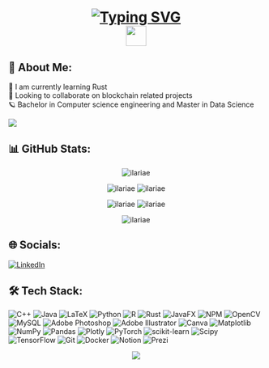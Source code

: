<h1 align="center">
  <a href="https://git.io/typing-svg">
    <img src="https://readme-typing-svg.demolab.com?font=Fira+Code&pause=1000&color=888ECC&center=true&random=false&width=435&lines=Hello+There+%F0%9F%91%8B;++This+is+Ilaria..;+Nice+to+meet+you" alt="Typing SVG" />
  </a>
<br>
<img src="https://raw.githubusercontent.com/innng/innng/master/assets/kyubey.gif" height="40" />
</h1>


## 💫 About Me:
🌱 I am currently learning Rust<br>🌙 Looking to collaborate on blockchain related projects<br>🪐 Bachelor in Computer science engineering and Master in Data Science

[![](https://visitcount.itsvg.in/api?id=ilariae&label=Views&color=10&pretty=true)](https://visitcount.itsvg.in)

## 📊 GitHub Stats:

<p align="center"> <img src="http://github-profile-summary-cards.vercel.app/api/cards/profile-details?username=ilariae&theme=dracula" alt="ilariae" />
  
<p align="center"> <img src="http://github-profile-summary-cards.vercel.app/api/cards/stats?username=ilariae&theme=dracula" alt="ilariae" />
<img src="http://github-profile-summary-cards.vercel.app/api/cards/productive-time?username=ilariae&theme=dracula&utcOffset=8" alt="ilariae" />

<p align="center"> <img src="http://github-profile-summary-cards.vercel.app/api/cards/repos-per-language?username=ilariae&theme=dracula" alt="ilariae" />
<img src="http://github-profile-summary-cards.vercel.app/api/cards/most-commit-language?username=ilariae&theme=dracula" alt="ilariae" />

<!--
# 📊 GitHub Stats:
![](https://github-readme-stats.vercel.app/api?username=ilariae&theme=dracula&hide_border=true&include_all_commits=false&count_private=true)<br/>
![](https://github-readme-streak-stats.herokuapp.com/?user=ilariae&theme=dracula&hide_border=true)<br/>
![](https://github-readme-stats.vercel.app/api/top-langs/?username=ilariae&theme=dracula&hide_border=true&include_all_commits=false&count_private=true&layout=compact)

https://github-readme-streak-stats.herokuapp.com/?user=ilariae&theme=dracula&hide_border=true
-->

<p align="center"> <img src="https://github-readme-streak-stats.herokuapp.com/?user=ilariae&theme=dracula&hide_border=true" alt="ilariae" />


<!--
https://github-profile-summary-cards.vercel.app/demo.html
-->
## 🌐 Socials:
[![LinkedIn](https://img.shields.io/badge/LinkedIn-%230077B5.svg?logo=linkedin&logoColor=white)](https://linkedin.com/in/ilariaenache) 

## 🛠 Tech Stack:
![C++](https://img.shields.io/badge/c++-%2300599C.svg?style=flat-square&logo=c%2B%2B&logoColor=white) ![Java](https://img.shields.io/badge/java-%23ED8B00.svg?style=flat-square&logo=openjdk&logoColor=white) ![LaTeX](https://img.shields.io/badge/latex-%23008080.svg?style=flat-square&logo=latex&logoColor=white) ![Python](https://img.shields.io/badge/python-3670A0?style=flat-square&logo=python&logoColor=ffdd54) ![R](https://img.shields.io/badge/r-%23276DC3.svg?style=flat-square&logo=r&logoColor=white) ![Rust](https://img.shields.io/badge/rust-%23000000.svg?style=flat-square&logo=rust&logoColor=white) ![JavaFX](https://img.shields.io/badge/javafx-%23FF0000.svg?style=flat-square&logo=javafx&logoColor=white) ![NPM](https://img.shields.io/badge/NPM-%23CB3837.svg?style=flat-square&logo=npm&logoColor=white) ![OpenCV](https://img.shields.io/badge/opencv-%23white.svg?style=flat-square&logo=opencv&logoColor=white) ![MySQL](https://img.shields.io/badge/mysql-4479A1.svg?style=flat-square&logo=mysql&logoColor=white) ![Adobe Photoshop](https://img.shields.io/badge/adobe%20photoshop-%2331A8FF.svg?style=flat-square&logo=adobe%20photoshop&logoColor=white) ![Adobe Illustrator](https://img.shields.io/badge/adobe%20illustrator-%23FF9A00.svg?style=flat-square&logo=adobe%20illustrator&logoColor=white) ![Canva](https://img.shields.io/badge/Canva-%2300C4CC.svg?style=flat-square&logo=Canva&logoColor=white) ![Matplotlib](https://img.shields.io/badge/Matplotlib-%23ffffff.svg?style=flat-square&logo=Matplotlib&logoColor=black) ![NumPy](https://img.shields.io/badge/numpy-%23013243.svg?style=flat-square&logo=numpy&logoColor=white) ![Pandas](https://img.shields.io/badge/pandas-%23150458.svg?style=flat-square&logo=pandas&logoColor=white) ![Plotly](https://img.shields.io/badge/Plotly-%233F4F75.svg?style=flat-square&logo=plotly&logoColor=white) ![PyTorch](https://img.shields.io/badge/PyTorch-%23EE4C2C.svg?style=flat-square&logo=PyTorch&logoColor=white) ![scikit-learn](https://img.shields.io/badge/scikit--learn-%23F7931E.svg?style=flat-square&logo=scikit-learn&logoColor=white) ![Scipy](https://img.shields.io/badge/SciPy-%230C55A5.svg?style=flat-square&logo=scipy&logoColor=%white) ![TensorFlow](https://img.shields.io/badge/TensorFlow-%23FF6F00.svg?style=flat-square&logo=TensorFlow&logoColor=white) ![Git](https://img.shields.io/badge/git-%23F05033.svg?style=flat-square&logo=git&logoColor=white) ![Docker](https://img.shields.io/badge/docker-%230db7ed.svg?style=flat-square&logo=docker&logoColor=white) ![Notion](https://img.shields.io/badge/Notion-%23000000.svg?style=flat-square&logo=notion&logoColor=white) ![Prezi](https://img.shields.io/badge/Prezi-%23000000.svg?style=flat-square&logo=Prezi&logoColor=white)

<p align="center">
  <img src="https://capsule-render.vercel.app/api?type=waving&color=gradient&height=60&section=footer"/>
</p>

<!-- Proudly created with GPRM ( https://gprm.itsvg.in ) -->

<!--
**ilariae/ilariae** is a ✨ _special_ ✨ repository because its `README.md` (this file) appears on your GitHub profile.

Here are some ideas to get you started:

- 🔭 I’m currently working on ...
- 🌱 I’m currently learning ...
- 👯 I’m looking to collaborate on ...
- 🤔 I’m looking for help with ...
- 💬 Ask me about ...
- 📫 How to reach me: ...
- 😄 Pronouns: ...
- ⚡ Fun fact: ...
- 🌙
- 🌸
- 🪐

Section ideas: 
📚 Learning
💻 Current projects

- years of education and years of experience 

certificates 

what do i do and what have i done

kaggle 
leetcode
spotify 

<details>
  <br />
  <summary><b>⚙️ Per aprire un elenco</b></summary>
  	<ul>
  	    <li><b>titolo:</b> item</li>
	    <
	</ul>
</details>

eth&btc address



-->
